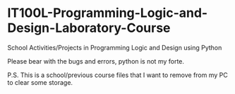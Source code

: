 # IT100L-Programming-Logic-and-Design-Laboratory-Course
School Activities/Projects in Programming Logic and Design using Python

Please bear with the bugs and errors, python is not my forte. 


P.S. This is a school/previous course files that I want to remove from my PC to clear some storage.
